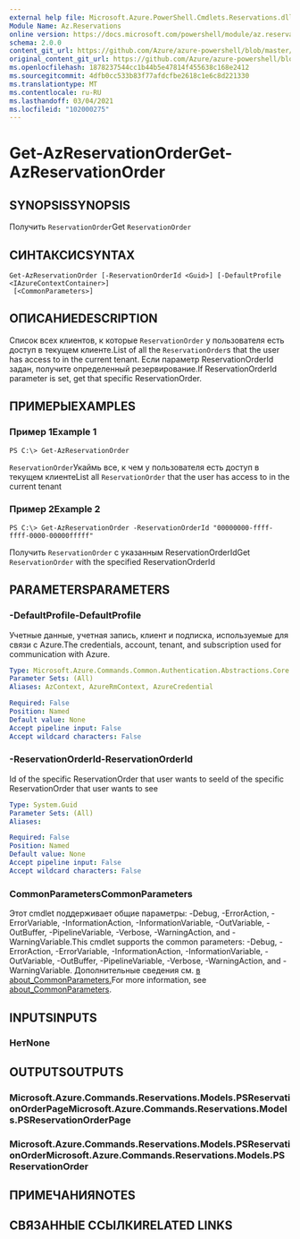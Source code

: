 ```yaml
---
external help file: Microsoft.Azure.PowerShell.Cmdlets.Reservations.dll-Help.xml
Module Name: Az.Reservations
online version: https://docs.microsoft.com/powershell/module/az.reservations/get-azreservationorder
schema: 2.0.0
content_git_url: https://github.com/Azure/azure-powershell/blob/master/src/Reservations/Reservations/help/Get-AzReservationOrder.md
original_content_git_url: https://github.com/Azure/azure-powershell/blob/master/src/Reservations/Reservations/help/Get-AzReservationOrder.md
ms.openlocfilehash: 1878237544cc1b44b5e47814f455638c168e2412
ms.sourcegitcommit: 4dfb0cc533b83f77afdcfbe2618c1e6c8d221330
ms.translationtype: MT
ms.contentlocale: ru-RU
ms.lasthandoff: 03/04/2021
ms.locfileid: "102000275"
---
```

# <span data-ttu-id="39ec7-101">Get-AzReservationOrder</span><span class="sxs-lookup"><span data-stu-id="39ec7-101">Get-AzReservationOrder</span></span>

## <span data-ttu-id="39ec7-102">SYNOPSIS</span><span class="sxs-lookup"><span data-stu-id="39ec7-102">SYNOPSIS</span></span>
<span data-ttu-id="39ec7-103">Получить `ReservationOrder`</span><span class="sxs-lookup"><span data-stu-id="39ec7-103">Get `ReservationOrder`</span></span>

## <span data-ttu-id="39ec7-104">СИНТАКСИС</span><span class="sxs-lookup"><span data-stu-id="39ec7-104">SYNTAX</span></span>

```
Get-AzReservationOrder [-ReservationOrderId <Guid>] [-DefaultProfile <IAzureContextContainer>]
 [<CommonParameters>]
```

## <span data-ttu-id="39ec7-105">ОПИСАНИЕ</span><span class="sxs-lookup"><span data-stu-id="39ec7-105">DESCRIPTION</span></span>
<span data-ttu-id="39ec7-106">Список всех клиентов, к которые `ReservationOrder` у пользователя есть доступ в текущем клиенте.</span><span class="sxs-lookup"><span data-stu-id="39ec7-106">List of all the `ReservationOrder`s that the user has access to in the current tenant.</span></span> <span data-ttu-id="39ec7-107">Если параметр ReservationOrderId задан, получите определенный резервирование.</span><span class="sxs-lookup"><span data-stu-id="39ec7-107">If ReservationOrderId parameter is set, get that specific ReservationOrder.</span></span>

## <span data-ttu-id="39ec7-108">ПРИМЕРЫ</span><span class="sxs-lookup"><span data-stu-id="39ec7-108">EXAMPLES</span></span>

### <span data-ttu-id="39ec7-109">Пример 1</span><span class="sxs-lookup"><span data-stu-id="39ec7-109">Example 1</span></span>
```
PS C:\> Get-AzReservationOrder
```

<span data-ttu-id="39ec7-110">`ReservationOrder`Укаймь все, к чем у пользователя есть доступ в текущем клиенте</span><span class="sxs-lookup"><span data-stu-id="39ec7-110">List all `ReservationOrder` that the user has access to in the current tenant</span></span>

### <span data-ttu-id="39ec7-111">Пример 2</span><span class="sxs-lookup"><span data-stu-id="39ec7-111">Example 2</span></span>
```
PS C:\> Get-AzReservationOrder -ReservationOrderId "00000000-ffff-ffff-0000-00000fffff"
```

<span data-ttu-id="39ec7-112">Получить `ReservationOrder` с указанным ReservationOrderId</span><span class="sxs-lookup"><span data-stu-id="39ec7-112">Get `ReservationOrder` with the specified ReservationOrderId</span></span>

## <span data-ttu-id="39ec7-113">PARAMETERS</span><span class="sxs-lookup"><span data-stu-id="39ec7-113">PARAMETERS</span></span>

### <span data-ttu-id="39ec7-114">-DefaultProfile</span><span class="sxs-lookup"><span data-stu-id="39ec7-114">-DefaultProfile</span></span>
<span data-ttu-id="39ec7-115">Учетные данные, учетная запись, клиент и подписка, используемые для связи с Azure.</span><span class="sxs-lookup"><span data-stu-id="39ec7-115">The credentials, account, tenant, and subscription used for communication with Azure.</span></span>

```yaml
Type: Microsoft.Azure.Commands.Common.Authentication.Abstractions.Core.IAzureContextContainer
Parameter Sets: (All)
Aliases: AzContext, AzureRmContext, AzureCredential

Required: False
Position: Named
Default value: None
Accept pipeline input: False
Accept wildcard characters: False
```

### <span data-ttu-id="39ec7-116">-ReservationOrderId</span><span class="sxs-lookup"><span data-stu-id="39ec7-116">-ReservationOrderId</span></span>
<span data-ttu-id="39ec7-117">Id of the specific ReservationOrder that user wants to see</span><span class="sxs-lookup"><span data-stu-id="39ec7-117">Id of the specific ReservationOrder that user wants to see</span></span>

```yaml
Type: System.Guid
Parameter Sets: (All)
Aliases:

Required: False
Position: Named
Default value: None
Accept pipeline input: False
Accept wildcard characters: False
```

### <span data-ttu-id="39ec7-118">CommonParameters</span><span class="sxs-lookup"><span data-stu-id="39ec7-118">CommonParameters</span></span>
<span data-ttu-id="39ec7-119">Этот cmdlet поддерживает общие параметры: -Debug, -ErrorAction, -ErrorVariable, -InformationAction, -InformationVariable, -OutVariable, -OutBuffer, -PipelineVariable, -Verbose, -WarningAction, and -WarningVariable.</span><span class="sxs-lookup"><span data-stu-id="39ec7-119">This cmdlet supports the common parameters: -Debug, -ErrorAction, -ErrorVariable, -InformationAction, -InformationVariable, -OutVariable, -OutBuffer, -PipelineVariable, -Verbose, -WarningAction, and -WarningVariable.</span></span> <span data-ttu-id="39ec7-120">Дополнительные сведения см. [в about_CommonParameters.](http://go.microsoft.com/fwlink/?LinkID=113216)</span><span class="sxs-lookup"><span data-stu-id="39ec7-120">For more information, see [about_CommonParameters](http://go.microsoft.com/fwlink/?LinkID=113216).</span></span>

## <span data-ttu-id="39ec7-121">INPUTS</span><span class="sxs-lookup"><span data-stu-id="39ec7-121">INPUTS</span></span>

### <span data-ttu-id="39ec7-122">Нет</span><span class="sxs-lookup"><span data-stu-id="39ec7-122">None</span></span>

## <span data-ttu-id="39ec7-123">OUTPUTS</span><span class="sxs-lookup"><span data-stu-id="39ec7-123">OUTPUTS</span></span>

### <span data-ttu-id="39ec7-124">Microsoft.Azure.Commands.Reservations.Models.PSReservationOrderPage</span><span class="sxs-lookup"><span data-stu-id="39ec7-124">Microsoft.Azure.Commands.Reservations.Models.PSReservationOrderPage</span></span>

### <span data-ttu-id="39ec7-125">Microsoft.Azure.Commands.Reservations.Models.PSReservationOrder</span><span class="sxs-lookup"><span data-stu-id="39ec7-125">Microsoft.Azure.Commands.Reservations.Models.PSReservationOrder</span></span>

## <span data-ttu-id="39ec7-126">ПРИМЕЧАНИЯ</span><span class="sxs-lookup"><span data-stu-id="39ec7-126">NOTES</span></span>

## <span data-ttu-id="39ec7-127">СВЯЗАННЫЕ ССЫЛКИ</span><span class="sxs-lookup"><span data-stu-id="39ec7-127">RELATED LINKS</span></span>
